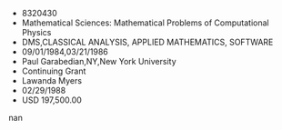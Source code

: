 
* 8320430
* Mathematical Sciences: Mathematical Problems of Computational Physics
* DMS,CLASSICAL ANALYSIS, APPLIED MATHEMATICS, SOFTWARE
* 09/01/1984,03/21/1986
* Paul Garabedian,NY,New York University
* Continuing Grant
* Lawanda Myers
* 02/29/1988
* USD 197,500.00

nan
